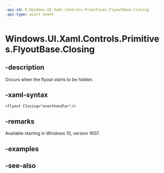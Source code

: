 ```yaml
---
-api-id: E:Windows.UI.Xaml.Controls.Primitives.FlyoutBase.Closing
-api-type: winrt event
---
```


<!-- Event syntax
public event Windows.Foundation.TypedEventHandler Closing<Windows.UI.Xaml.Controls.Primitives.FlyoutBase,  Windows.UI.Xaml.Controls.Primitives.FlyoutBaseClosingEventArgs>
-->

# Windows.UI.Xaml.Controls.Primitives.FlyoutBase.Closing

## -description
Occurs when the flyout starts to be hidden.



## -xaml-syntax
```xaml
<flyout Closing="eventhandler"/>
```


## -remarks
Available starting in Windows 10, version 1607.

## -examples

## -see-also
